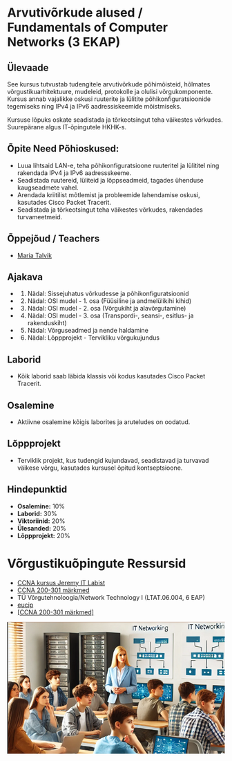 # Arvutivõrkude alused / Fundamentals of Computer Networks (3 EKAP)

## Ülevaade

See kursus tutvustab tudengitele arvutivõrkude põhimõisteid, hõlmates võrgustikuarhitektuure, mudeleid, protokolle ja olulisi võrgukomponente. Kursus annab vajalikke oskusi ruuterite ja lülitite põhikonfiguratsioonide tegemiseks ning IPv4 ja IPv6 aadressiskeemide mõistmiseks.

Kursuse lõpuks oskate seadistada ja tõrkeotsingut teha väikestes võrkudes. Suurepärane algus IT-õpingutele HKHK-s.

## Õpite Need Põhioskused:
- Luua lihtsaid LAN-e, teha põhikonfiguratsioone ruuteritel ja lülititel ning rakendada IPv4 ja IPv6 aadressskeeme.
- Seadistada ruutereid, lüliteid ja lõppseadmeid, tagades ühenduse kaugseadmete vahel.
- Arendada kriitilist mõtlemist ja probleemide lahendamise oskusi, kasutades Cisco Packet Tracerit.
- Seadistada ja tõrkeotsingut teha väikestes võrkudes, rakendades turvameetmeid.

## Õppejõud / Teachers
- [Maria Talvik](mailto:maria.talvik@hkhk.edu.ee)

## Ajakava
- 1. Nädal: Sissejuhatus võrkudesse ja põhikonfiguratsioonid
- 2. Nädal: OSI mudel - 1. osa (Füüsiline ja andmelülikihi kihid)
- 3. Nädal: OSI mudel - 2. osa (Võrgukiht ja alavõrgutamine)
- 4. Nädal: OSI mudel - 3. osa (Transpordi-, seansi-, esitlus- ja rakenduskiht)
- 5. Nädal: Võrguseadmed ja nende haldamine
- 6. Nädal: Lõppprojekt - Tervikliku võrgukujundus

## Laborid
- Kõik laborid saab läbida klassis või kodus kasutades Cisco Packet Tracerit.

## Osalemine
- Aktiivne osalemine kõigis laborites ja aruteludes on oodatud.

## Lõppprojekt
- Terviklik projekt, kus tudengid kujundavad, seadistavad ja turvavad väikese võrgu, kasutades kursusel õpitud kontseptsioone.

## Hindepunktid
- **Osalemine:** 10%
- **Laborid:** 30%
- **Viktoriinid:** 20%
- **Ülesanded:** 20%
- **Lõppprojekt:** 20%

# Võrgustikuõpingute Ressursid

- [CCNA kursus Jeremy IT Labist](https://www.youtube.com/playlist?list=PLxbwE86jKRgMpuZuLBivzlM8s2Dk5lXBQ)
- [CCNA 200-301 märkmed](https://github.com/laaraujo/ccna-notes)
- TÜ Võrgutehnoloogia/Network Technology I (LTAT.06.004, 6 EAP)
- [eucip](https://github.com/eucip/eucip/blob/master/oppematerjalid/c_haldus_03_side_ja_vorgud.md)
- [[CCNA 200-301 märkmed]](./resources/Laaneoks_VÕRG.pdf)

![Networking](/lectures/images/main_networking.png)
